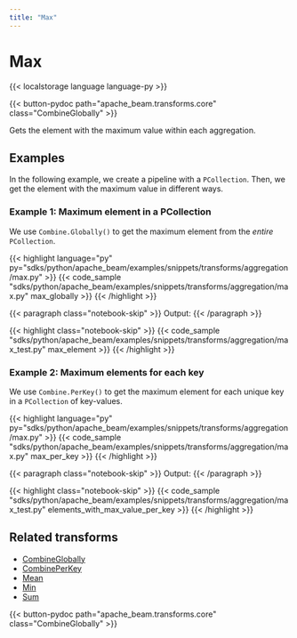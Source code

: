 ```yaml
---
title: "Max"
---
```

<!--
Licensed under the Apache License, Version 2.0 (the "License");
you may not use this file except in compliance with the License.
You may obtain a copy of the License at

http://www.apache.org/licenses/LICENSE-2.0

Unless required by applicable law or agreed to in writing, software
distributed under the License is distributed on an "AS IS" BASIS,
WITHOUT WARRANTIES OR CONDITIONS OF ANY KIND, either express or implied.
See the License for the specific language governing permissions and
limitations under the License.
-->

# Max

{{< localstorage language language-py >}}

{{< button-pydoc path="apache_beam.transforms.core" class="CombineGlobally" >}}

Gets the element with the maximum value within each aggregation.

## Examples

In the following example, we create a pipeline with a `PCollection`.
Then, we get the element with the maximum value in different ways.

### Example 1: Maximum element in a PCollection

We use `Combine.Globally()` to get the maximum element from the *entire* `PCollection`.

{{< highlight language="py" py="sdks/python/apache_beam/examples/snippets/transforms/aggregation/max.py" >}}
{{< code_sample "sdks/python/apache_beam/examples/snippets/transforms/aggregation/max.py" max_globally >}}
{{< /highlight >}}

{{< paragraph class="notebook-skip" >}}
Output:
{{< /paragraph >}}

{{< highlight class="notebook-skip" >}}
{{< code_sample "sdks/python/apache_beam/examples/snippets/transforms/aggregation/max_test.py" max_element >}}
{{< /highlight >}}

### Example 2: Maximum elements for each key

We use `Combine.PerKey()` to get the maximum element for each unique key in a `PCollection` of key-values.

{{< highlight language="py" py="sdks/python/apache_beam/examples/snippets/transforms/aggregation/max.py" >}}
{{< code_sample "sdks/python/apache_beam/examples/snippets/transforms/aggregation/max.py" max_per_key >}}
{{< /highlight >}}

{{< paragraph class="notebook-skip" >}}
Output:
{{< /paragraph >}}

{{< highlight class="notebook-skip" >}}
{{< code_sample "sdks/python/apache_beam/examples/snippets/transforms/aggregation/max_test.py" elements_with_max_value_per_key >}}
{{< /highlight >}}

## Related transforms

* [CombineGlobally](/documentation/transforms/python/aggregation/combineglobally)
* [CombinePerKey](/documentation/transforms/python/aggregation/combineperkey)
* [Mean](/documentation/transforms/python/aggregation/mean)
* [Min](/documentation/transforms/python/aggregation/min)
* [Sum](/documentation/transforms/python/aggregation/sum)

{{< button-pydoc path="apache_beam.transforms.core" class="CombineGlobally" >}}
